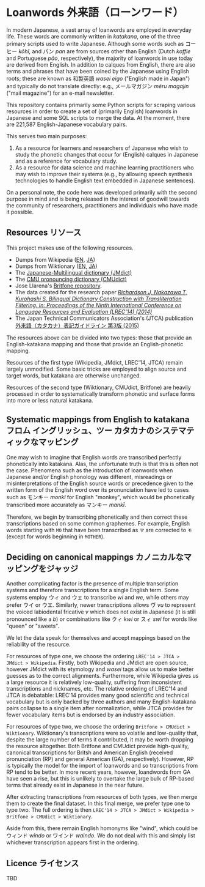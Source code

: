 # Loanwords 外来語（ローンワード）

In modern Japanese, a vast array of loanwords are employed in everyday life. These words are commonly written in *katakana*, one of the three primary scripts used to write Japanese. Although some words such as コーヒー *kōhī,* and パン *pan* are from sources other than English (Dutch *koffie* and Portuguese *pão*, respectively), the majority of loanwords in use today are derived from English. In addition to calques from English, there are also terms and phrases that have been coined by the Japanese using English roots; these are known as 和製英語 *wasei eigo* ("English made in Japan") and typically do not translate directly: e.g., メールマガジン *mēru magajin* ("mail magazine") for an e-mail newsletter.

This repository contains primarily some Python scripts for scraping various resources in order to create a set of (primarily English) loanwords in Japanese and some SQL scripts to merge the data. At the moment, there are 221,587 English-Japanese vocabulary pairs.

This serves two main purposes:

1. As a resource for learners and researchers of Japanese who wish to study the phonetic changes that occur for (English) calques in Japanese and as a reference for vocabulary study.
2. As a resource for data science and machine learning practitioners who may wish to improve their systems (e.g., by allowing speech synthesis technologies to handle English text embedded in Japanese sentences).

On a personal note, the code here was developed primarily with the second purpose in mind and is being released in the interest of goodwill towards the community of researchers, practitioners and individuals who have made it possible.

## Resources リソース

This project makes use of the following resources.

- Dumps from Wikipedia ([EN](https://en.wikipedia.org/wiki/), [JA](https://ja.wikipedia.org/wiki))
- Dumps from Wiktionary ([EN](https://en.wiktionary.org/wiki), [JA](https://ja.wiktionary.org/wiki))
- The [Japanese-Multilingual dictionary (JMdict)](http://www.edrdg.org/jmdict/edict_doc.html#IREF03)
- The [CMU pronouncing dictionary (CMUdict)](http://www.speech.cs.cmu.edu/cgi-bin/cmudict)
- Jose Llarena's [Britfone repository](https://github.com/JoseLlarena/Britfone).
- The data created for the research paper [*Richardson J, Nakazawa T, Kurohashi S. Bilingual Dictionary Construction with Transliteration Filtering. In: Proceedings of the Ninth International Conference on Language Resources and Evaluation (LREC'14) (2014)*](http://www.lrec-conf.org/proceedings/lrec2014/index.html)
- The Japan Technical Communicators Association's (JTCA) publication [外来語（カタカナ）表記ガイドライン 第3版 (2015)](https://www.jtca.org/standardization/katakana_guide_3_20171222.pdf)

The resources above can be divided into two types: those that provide an English-katakana mapping and those that provide an English-phonetic mapping.

Resources of the first type (Wikipedia, JMdict, LREC'14, JTCA) remain largely unmodified. Some basic tricks are employed to align source and target words, but katakana are otherwise unchanged.

Resources of the second type (Wiktionary, CMUdict, Britfone) are heavily processed in order to systematically transform phonetic and surface forms into more or less natural katakana.

## Systematic mappings from English to katakana フロム イングリッシュ、ツー カタカナのシステマティックなマッピング

One may wish to imagine that English words are transcribed perfectly phonetically into katakana. Alas, the unfortunate truth is that this is often not the case. Phenomena such as the introduction of loanwords when Japanese and/or English phonology was different, misreadings or misinterpretations of the English source words or precedence given to the written form of the English word over its pronunciation have led to cases such as モンキー *monkī* for English "monkey", which would be phonetically transcribed more accurately as マンキー *mankī*.

Therefore, we begin by transcribing phonetically and then correct these transcriptions based on some common graphemes. For example, English words starting with `MO` that have been transcribed as `マ` are corrected to `モ` (except for words beginning in `MOTHER`).

## Deciding on canonical mappings カノニカルなマッピングをジャッジ

Another complicating factor is the presence of multiple transcription systems and therefore transcriptions for a single English term. Some systems employ ウィ and ウェ to transcribe *wi* and *we*, while others may prefer ウイ or ウエ. Similarly, newer transcriptions allows ヴ *vu* to represent the voiced labiodental fricative *v* which does not exist in Japanese (it is still pronounced like a *b*) or combinations like クィ *kwi* or スィ *swi* for words like "queen" or "sweets".

We let the data speak for themselves and accept mappings based on the reliability of the resource.

For resources of type one, we choose the ordering `LREC'14 > JTCA > JMdict > Wikipedia`. Firstly, both Wikipedia and JMdict are open source, however JMdict with its etymology and *wasei* tags allow us to make better guesses as to the correct alignments. Furthermore, while Wikipedia gives us a large resource it is relatively low-quality, suffering from inconsistent transcriptions and nicknames, etc. The relative ordering of LREC'14 and JTCA is debatable: LREC'14 provides many good scientific and technical vocabulary but is only backed by three authors and many English-katakana pairs collapse to a single item after normalization, while JTCA provides far fewer vocabulary items but is endorsed by an industry association.

For resources of type two, we choose the ordering `Britfone > CMUdict > Wiktionary`. Wiktionary's transcriptions were so volatile and low-quality that, despite the large number of terms it contributed, it may be worth dropping the resource altogether. Both Britfone and CMUdict provide high-quality, canonical transcriptions for Britsh and American English (received pronunciation (RP) and general American (GA), respectively). However, RP is typically the model for the import of loanwords and so transcriptions from RP tend to be better. In more recent years, however, loandwords from GA have seen a rise, but this is unlikely to overtake the large bulk of RP-based terms that already exist in Japanese in the near future.

After extracting transcriptions from resources of both types, we then merge them to create the final dataset. In this final merge, we prefer type one to type two. The full ordering is then `LREC'14 > JTCA > JMdict > Wikipedia > Britfone > CMUdict > Wiktionary`.

Aside from this, there remain English homonyms like "wind", which could be ウィンド *windo* or ワインド *waindo*. We do not deal with this and simply list whichever transcription appears first in the ordering.

## Licence ライセンス

TBD
